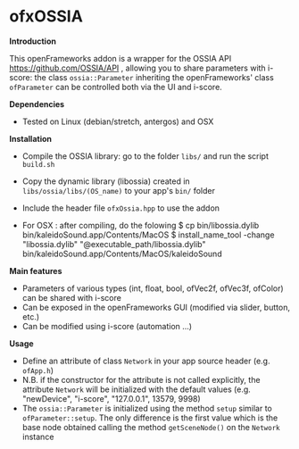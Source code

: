 # ofxOSSIA

**Introduction**

This openFrameworks addon is a wrapper for the OSSIA API https://github.com/OSSIA/API , allowing you to share parameters with i-score: the class `ossia::Parameter` inheriting the openFrameworks' class `ofParameter` can be controlled both via the UI and i-score.

**Dependencies**

* Tested on Linux (debian/stretch, antergos) and OSX

**Installation**

* Compile the OSSIA library: go to the folder `libs/` and run the script `build.sh`
* Copy the dynamic library (libossia) created in `libs/ossia/libs/(OS_name)` to your app's `bin/` folder
* Include the header file `ofxOssia.hpp` to use the addon

* For OSX : after compiling, do the folowing
	$ cp bin/libossia.dylib bin/kaleidoSound.app/Contents/MacOS
	$ install_name_tool -change "libossia.dylib" "@executable_path/libossia.dylib" bin/kaleidoSound.app/Contents/MacOS/kaleidoSound

**Main features**

* Parameters of various types (int, float, bool, ofVec2f, ofVec3f, ofColor) can be shared with i-score
* Can be exposed in the openFrameworks GUI (modified via slider, button, etc.)
* Can be modified using i-score (automation ...)

**Usage**

* Define an attribute of class `Network` in your app source header (e.g. `ofApp.h`)
* N.B. if the constructor for the attribute is not called explicitly, the attribute `Network` will be initialized with the default values (e.g. "newDevice", "i-score", "127.0.0.1", 13579, 9998)
* The `ossia::Parameter` is initialized using the method `setup` similar to `ofParameter::setup`. The only difference is the first value which is the base node obtained calling the method `getSceneNode()` on the `Network` instance
